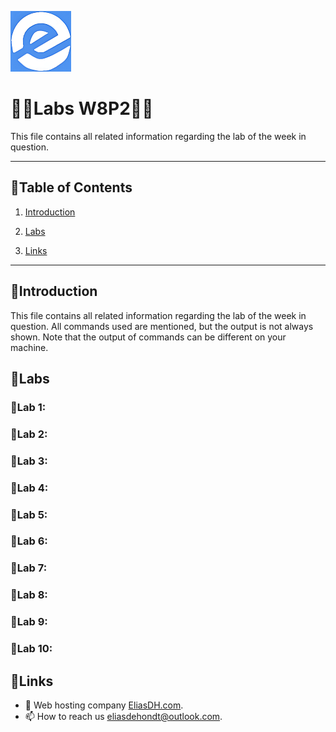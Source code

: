 ![logo](/Images/logo.png)
# 💙🤍Labs W8P2🤍💙

This file contains all related information regarding the lab of the week in question.

---

## 📘Table of Contents

1. [Introduction](#introduction)
2. [Labs](#labs)

3. [Links](#links)

---

## 🖖Introduction

This file contains all related information regarding the lab of the week in question. All commands used are mentioned, but the output is not always shown. Note that the output of commands can be different on your machine.

## 🔬Labs

### 🔎Lab 1:


### 🔎Lab 2:


### 🔎Lab 3:


### 🔎Lab 4:


### 🔎Lab 5:


### 🔎Lab 6:


### 🔎Lab 7:


### 🔎Lab 8:


### 🔎Lab 9:


### 🔎Lab 10:




## 🔗Links
- 👯 Web hosting company [EliasDH.com](https://eliasdh.com).
- 📫 How to reach us eliasdehondt@outlook.com.
